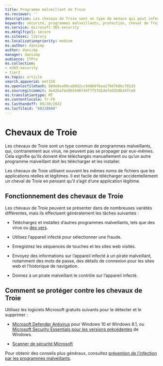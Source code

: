 ```yaml
---
title: Programme malveillant de Troie
ms.reviewer: ''
description: Les chevaux de Troie sont un type de menace qui peut infecter votre appareil. Cette page vous indique ce qu’elles sont et comment les supprimer.
keywords: sécurité, programmes malveillants, protection, cheval de Troie, téléchargement, fichier, infection, chevaux de Troie, virus, protection, nettoyage, suppression, logiciel anti-programme malveillant, antivirus, WDSI, MMPC, Centre de protection Microsoft contre les programmes malveillants, types de programmes malveillants
ms.service: microsoft-365-security
ms.mktglfcycl: secure
ms.sitesec: library
ms.localizationpriority: medium
ms.author: dansimp
author: dansimp
manager: dansimp
audience: ITPro
ms.collection:
- m365-security
- tier2
ms.topic: article
search.appverid: met150
ms.openlocfilehash: 88de8ea99cab9d2cc94860fbea17947b8bc781d3
ms.sourcegitcommit: 4e42bafee965446f44f7f57d1defed2b9b24fce8
ms.translationtype: MT
ms.contentlocale: fr-FR
ms.lasthandoff: 09/30/2022
ms.locfileid: "68228688"
---
```

# <a name="trojans"></a>Chevaux de Troie

Les chevaux de Troie sont un type commun de programmes malveillants, qui, contrairement aux virus, ne peuvent pas se propager par eux-mêmes. Cela signifie qu’ils doivent être téléchargés manuellement ou qu’un autre programme malveillant doit les télécharger et les installer.

Les chevaux de Troie utilisent souvent les mêmes noms de fichiers que les applications réelles et légitimes. Il est facile de télécharger accidentellement un cheval de Troie en pensant qu’il s’agit d’une application légitime.

## <a name="how-trojans-work"></a>Fonctionnement des chevaux de Troie

Les chevaux de Troie peuvent se présenter dans de nombreuses variétés différentes, mais ils effectuent généralement les tâches suivantes :

- Téléchargez et installez d’autres programmes malveillants, tels que des virus ou [des vers](worms-malware.md).

- Utilisez l’appareil infecté pour sélectionner une fraude.

- Enregistrez les séquences de touches et les sites web visités.

- Envoyez des informations sur l’appareil infecté à un pirate malveillant, notamment des mots de passe, des détails de connexion pour les sites web et l’historique de navigation.

- Donnez à un pirate malveillant le contrôle sur l’appareil infecté.

## <a name="how-to-protect-against-trojans"></a>Comment se protéger contre les chevaux de Troie

Utilisez les logiciels Microsoft gratuits suivants pour le détecter et le supprimer :

- [Microsoft Defender Antivirus](/microsoft-365/security/defender-endpoint/microsoft-defender-antivirus-in-windows-10) pour Windows 10 et Windows 8.1, ou [Microsoft Security Essentials pour les versions précédentes](https://www.microsoft.com/download/details.aspx?id=5201) de Windows.

- [Scanner de sécurité Microsoft](safety-scanner-download.md)

Pour obtenir des conseils plus généraux, consultez [prévention de l’infection par les programmes malveillants](prevent-malware-infection.md).
